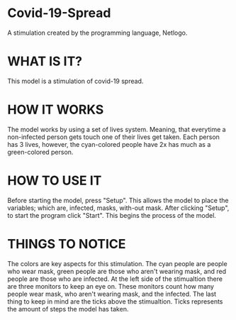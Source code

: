 # Covid-19-Spread
A stimulation created by the programming language, Netlogo. 

# WHAT IS IT?

This model is a stimulation of covid-19 spread.

# HOW IT WORKS

The model works by using a set of lives system. Meaning, that everytime a non-infected person gets touch one of their lives get taken. Each person has 3 lives, however, the cyan-colored people have 2x has much as a green-colored person.

# HOW TO USE IT

Before starting the model, press "Setup". This allows the model to place the variables; which are, infected, masks, with-out mask. After clicking "Setup", to start the program click "Start". This begins the process of the model.

# THINGS TO NOTICE

The colors are key aspects for this stimulation. The cyan people are people who wear mask, green people are those who aren't wearing mask, and red people are those who are infected. At the left side of the stimualtion there are three monitors to keep an eye on. These monitors count how many people wear mask, who aren't wearing mask, and the infected. The last thing to keep in mind are the ticks above the stimualtion. Ticks represents the amount of steps the model has taken.
